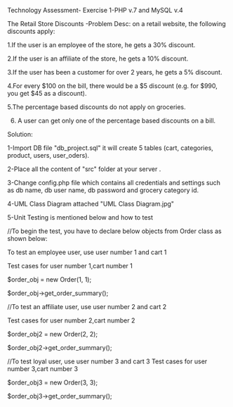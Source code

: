 Technology Assessment- Exercise 1-PHP v.7 and MySQL v.4

The Retail Store Discounts -Problem Desc: on a retail website, the following discounts apply:

1.If the user is an employee of the store, he gets a 30% discount.

2.If the user is an affiliate of the store, he gets a 10% discount.

3.If the user has been a customer for over 2 years, he gets a 5% discount.

4.For every $100 on the bill, there would be a $5 discount (e.g. for $990, you get $45 as a discount).

5.The percentage based discounts do not apply on groceries.

6. A user can get only one of the percentage based discounts on a bill.

Solution:

1-Import DB file "db_project.sql" it will create 5 tables (cart, categories, product, users, user_oders).

2-Place all the content of "src" folder at your server .

3-Change config.php file which contains all credentials and settings such as db name, db user name, db password and grocery category id. 

4-UML Class Diagram attached "UML Class Diagram.jpg" 

5-Unit Testing is mentioned below and how to test 

//To begin the test, you have to declare below objects from Order class as shown below:

To test an employee user, use user number 1 and cart 1 

Test cases for user number 1,cart number 1 

$order_obj = new Order(1, 1);

$order_obj->get_order_summary();

//To test an affiliate user, use user number 2 and cart 2 

Test cases for user number 2,cart number 2 

$order_obj2 = new Order(2, 2); 

$order_obj2->get_order_summary();

//To test loyal user, use user number 3 and cart 3 
Test cases for user number 3,cart number 3 

$order_obj3 = new Order(3, 3); 

$order_obj3->get_order_summary();
